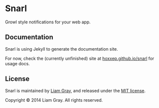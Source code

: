 # Snarl

Growl style notifications for your web app.


## Documentation

Snarl is using Jekyll to generate the documentation site.

For now, check the (currently unfinished) site at [hoxxep.github.io/snarl](https://hoxxep.github.io/snarl) for usage docs.


## License
Snarl is maintained by [Liam Gray](http://hoxxep.github.io), and released under the [MIT license](https://github.com/hoxxep/Snarl/blob/master/LICENSE). 

Copyright &copy; 2014 Liam Gray. All rights reserved.